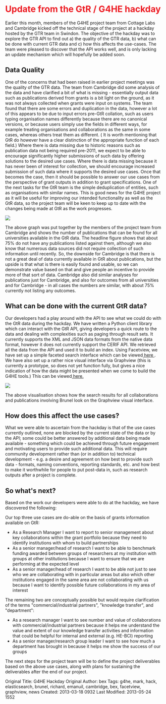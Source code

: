 
<div class="span12">
<h1 style="color: #ED1C24; padding bottom: 10px">Update from the GtR / G4HE hackday</h1>
<p>Earlier this month, members of the G4HE  project team from Cottage Labs and Cambridge kicked off the technical stage of the project at a hackday hosted by the GTR team in Swindon. The objective of the hackday was to explore the GTR API to find out a&#41; the quality of the GTR data, b&#41; what can be done with current GTR data and c&#41; how this affects the use-cases. The team were pleased to discover that the API works well, and is only lacking an update mechanism which will hopefully be added soon.</p>
</div>

<div class="row-fluid">
<div class="span6">

<h2>Data Quality</h2>

<p>One of the concerns that had been raised in earlier project meetings was the quality of the GTR data. The team from Cambridge did some analysis of the data and have clarified a bit of what is missing - essentially output data such as publications derived from grants is a bit light on the ground, as it was not always collected when grants were input on systems. The team found that there are some errors and duplication in the data, however a lot of this appears to be due to input errors pre-GtR collation, such as users typing organisation names differently because there are no canonical versions, or because users simply use the fields in different ways, for example treating organisations and collaborations as the same in some cases, whereas others treat them as different. &#40; It is worth mentioning that GtR do however have a clear distinction of the appropriate function of each field.&#41; Where there is data missing due to historic reasons such as publication data not being required pre-2011, we expect to be able to encourage significantly higher submissions of such data by offering solutions to the desired use cases. Where there is data missing because it has never been of interest for collection, we should encourage increased submission of such data where it supports the desired use cases. Once that becomes the case, then it should be possible to answer our use cases from the perspective of grant outputs in addition to grant specifications. One of the next tasks for the GtR team is the simple deduplication of entities, such as organisations with similar names. This is good news for the G4HE project as it will be useful for improving our intended functionality as well as the GtR data, so the project team will be keen to keep up to date with the changes being made at GtR as the work progresses.</p>

</div>


<div class="span6">
<a class="span12 img thumbnail" href="http://cottagelabs.com/media/cam_data_pubs_all_unis.jpg"><img src="http://cottagelabs.com/media/cam_data_pubs_all_unis.jpg"/></a>
<p>The above graph was put together by the members of the project team from Cambridge and shows the number of publications that can be found for all universities available in the GtR data. The headline figure shows that about 75% do not have any publications listed against them, although we also know that numerous data sources did not require collection of such information until recently. So, the downside for Cambridge is that there is not a great deal of data currently available in GtR about publications, but the upside is that what is there is easily found and usable, so we can demonstrate value based on that and give people an incentive to provide more of that sort of data. Cambridge also did similar analyses for publications just for Cambridge, and also for outcomes from all universities and for Cambridge - in all cases the numbers are similar, with about 75% currently not listing any outcomes.</p>
</div>
</div>

<div class="row-fluid">
<div class="span6">
<h2>What can be done with the current GtR data?</h2>

<p>Our  developers had a play around with the API to see what we could do with the GtR data during the hackday.  We have written a Python client library which can interact with the GtR API, giving developers a quick route to the data and dealing with complexities such as paging through result sets. It currently supports the XML and JSON data formats from the native data format, however it does not currently support the CERIF API. We  retrieved all the data from the API and used it to build an index. Using Facetview, we have set up a simple faceted search interface which can be viewed<a title="Faceted search interface" href="http://test.cottagelabs.com/gtr/facetview/" target="_blank"> here </a>. We have also set up a rather nice visual interface via Graphview (this is currently a prototype, so does not yet function fully, but gives a nice indication of how the data might be presented when we come to build the G4HE tools.) This can be viewed<a title="Graph view" href="http://test.cottagelabs.com/gtr/graphview/" target="_blank"> here. </a></p>

</div>

<div class="span6">
<a class="span12 img thumbnail" href="http://cottagelabs.com/media/brunel.jpg"><img src="http://cottagelabs.com/media/brunel.jpg"/></a>
<p>The above visualisation shows how the search results for all collaborations and publications involving Brunel look on the Graphview visual interface. </p>

</div>
</div>

<h2>How does this affect the use cases?</h2>

<p>What we were able to ascertain from the hackday is that of the use cases currently outlined, none are blocked by the current state of the data or by the API; some could be better answered by additional data being made available - something which could be achieved through future engagement and motivating users to provide such additional data. This will require community development rather than (or in addition to) technical development - e.g. a desire and agreement on how best to provide such data - formats, naming conventions, reporting standards, etc. and how best to make it worthwhile for people to put post-data in, such as research outputs after a project is complete.</p>

<h2>So what's next?</h2>

<p>Based on the work our developers were able to do at the hackday, we have discovered the following:</p>
<div id="main">
<div>
<div id="article">

<p>Our top three use cases are do-able on the basis of grants information available on GtR:</p>
<ul>
        <li>As a Research Manager I want to report to senior management about key collaborations within the grant portfolio because they need to identify institutions with whom to build partnerships</li>
        <li>As a senior manager/head of research I want to be able to benchmark funding awarded between groups of researchers at my institution with groups at other institutions because I want to ensure that we are performing at the expected level</li>
        <li>As a senior manager/head of research I want to be able not just to see who we are collaborating with in particular areas but also which other institutions engaged in the same area are not collaborating with us because I want to identify possible future collaborations in my area of interest</li>
</ul>
<p>The remaining two are conceptually possible but would require clarification of the terms "commercial/industrial partners", "knowledge transfer", and "department":</p>
<ul>
        <li>As a research manager I want to see number and value of collaborations with commercial/industrial partners because it helps me understand the value and extent of our knowledge transfer activities and information that could be helpful for internal and external (e.g. HE-BCI) reporting</li>
        <li>As a senior manager/research group leader I want to see how much a department has brought in because it helps me show the success of our groups</li>
</ul>
<p>The next steps for the project team will be to define the project deliverables based on the above use cases, along with plans for sustaining the deliverables after the end of our project.</p>

</div>
</div>
</div>
<div id="comments"></div>









Original Title: G4HE Hackday
Original Author: bex
Tags: g4he, mark, hack, elasticsearch, brunel, richard, emanuil, cambridge, bex, facetview, graphview, news
Created: 2013-03-18 0932
Last Modified: 2013-05-24 1552
